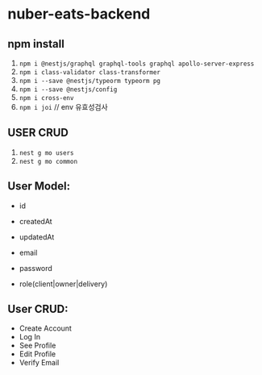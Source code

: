 # nuber-eats-backend

## npm install 
1. `npm i @nestjs/graphql graphql-tools graphql apollo-server-express`
2. `npm i class-validator class-transformer`
3. `npm i --save @nestjs/typeorm typeorm pg`
4. `npm i --save @nestjs/config`
5. `npm i cross-env`
6. `npm i joi` // env 유효성검사 

## USER CRUD
1. `nest g mo users` 
2. `nest g mo common` 



## User Model:

- id
- createdAt
- updatedAt

- email
- password
- role(client|owner|delivery)

## User CRUD:

- Create Account
- Log In
- See Profile
- Edit Profile
- Verify Email